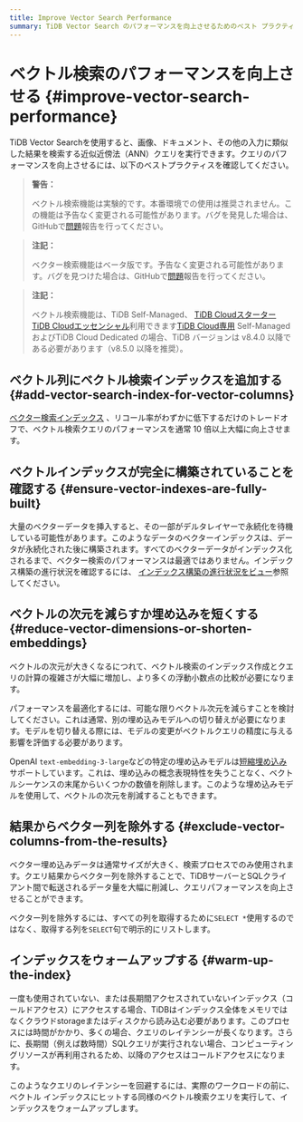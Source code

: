 ```yaml
---
title: Improve Vector Search Performance
summary: TiDB Vector Search のパフォーマンスを向上させるためのベスト プラクティスを学びます。
---
```


# ベクトル検索のパフォーマンスを向上させる {#improve-vector-search-performance}

TiDB Vector Searchを使用すると、画像、ドキュメント、その他の入力に類似した結果を検索する近似近傍法（ANN）クエリを実行できます。クエリのパフォーマンスを向上させるには、以下のベストプラクティスを確認してください。

<CustomContent platform="tidb">

> **警告：**
>
> ベクトル検索機能は実験的です。本番環境での使用は推奨されません。この機能は予告なく変更される可能性があります。バグを発見した場合は、GitHubで[問題](https://github.com/pingcap/tidb/issues)報告を行ってください。

</CustomContent>

<CustomContent platform="tidb-cloud">

> **注記：**
>
> ベクター検索機能はベータ版です。予告なく変更される可能性があります。バグを見つけた場合は、GitHubで[問題](https://github.com/pingcap/tidb/issues)報告を行ってください。

</CustomContent>

> **注記：**
>
> ベクトル検索機能は、TiDB Self-Managed、 [TiDB Cloudスターター](https://docs.pingcap.com/tidbcloud/select-cluster-tier#tidb-cloud-serverless) [TiDB Cloudエッセンシャル](https://docs.pingcap.com/tidbcloud/select-cluster-tier#essential)利用できます[TiDB Cloud専用](https://docs.pingcap.com/tidbcloud/select-cluster-tier#tidb-cloud-dedicated) Self-Managed およびTiDB Cloud Dedicated の場合、TiDB バージョンは v8.4.0 以降である必要があります（v8.5.0 以降を推奨）。

## ベクトル列にベクトル検索インデックスを追加する {#add-vector-search-index-for-vector-columns}

[ベクター検索インデックス](/vector-search/vector-search-index.md) 、リコール率がわずかに低下するだけのトレードオフで、ベクトル検索クエリのパフォーマンスを通常 10 倍以上大幅に向上させます。

## ベクトルインデックスが完全に構築されていることを確認する {#ensure-vector-indexes-are-fully-built}

大量のベクターデータを挿入すると、その一部がデルタレイヤーで永続化を待機している可能性があります。このようなデータのベクターインデックスは、データが永続化された後に構築されます。すべてのベクターデータがインデックス化されるまで、ベクター検索のパフォーマンスは最適ではありません。インデックス構築の進行状況を確認するには、 [インデックス構築の進行状況をビュー](/vector-search/vector-search-index.md#view-index-build-progress)参照してください。

## ベクトルの次元を減らすか埋め込みを短くする {#reduce-vector-dimensions-or-shorten-embeddings}

ベクトルの次元が大きくなるにつれて、ベクトル検索のインデックス作成とクエリの計算の複雑さが大幅に増加し、より多くの浮動小数点の比較が必要になります。

パフォーマンスを最適化するには、可能な限りベクトル次元を減らすことを検討してください。これは通常、別の埋め込みモデルへの切り替えが必要になります。モデルを切り替える際には、モデルの変更がベクトルクエリの精度に与える影響を評価する必要があります。

OpenAI `text-embedding-3-large`などの特定の埋め込みモデルは[短縮埋め込み](https://openai.com/index/new-embedding-models-and-api-updates/)サポートしています。これは、埋め込みの概念表現特性を失うことなく、ベクトルシーケンスの末尾からいくつかの数値を削除します。このような埋め込みモデルを使用して、ベクトルの次元を削減することもできます。

## 結果からベクター列を除外する {#exclude-vector-columns-from-the-results}

ベクター埋め込みデータは通常サイズが大きく、検索プロセスでのみ使用されます。クエリ結果からベクター列を除外することで、TiDBサーバーとSQLクライアント間で転送されるデータ量を大幅に削減し、クエリパフォーマンスを向上させることができます。

ベクター列を除外するには、すべての列を取得するために`SELECT *`使用するのではなく、取得する列を`SELECT`句で明示的にリストします。

## インデックスをウォームアップする {#warm-up-the-index}

一度も使用されていない、または長期間アクセスされていないインデックス（コールドアクセス）にアクセスする場合、TiDBはインデックス全体をメモリではなくクラウドstorageまたはディスクから読み込む必要があります。このプロセスには時間がかかり、多くの場合、クエリのレイテンシーが長くなります。さらに、長期間（例えば数時間）SQLクエリが実行されない場合、コンピューティングリソースが再利用されるため、以降のアクセスはコールドアクセスになります。

このようなクエリのレイテンシーを回避するには、実際のワークロードの前に、ベクトル インデックスにヒットする同様のベクトル検索クエリを実行して、インデックスをウォームアップします。
